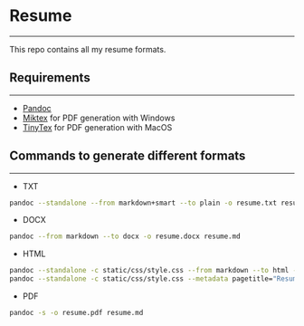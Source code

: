 # Resume
--------

This repo contains all my resume formats.

## Requirements
---------------

* [Pandoc](https://pandoc.org/)
* [Miktex](https://miktex.org/) for PDF generation with Windows
* [TinyTex](https://yihui.name/tinytex/) for PDF generation with MacOS

## Commands to generate different formats
-----------------------------------------

*  TXT
```bash
pandoc --standalone --from markdown+smart --to plain -o resume.txt resume.md
```

*  DOCX
```bash
pandoc --from markdown --to docx -o resume.docx resume.md
```

*  HTML
```bash
pandoc --standalone -c static/css/style.css --from markdown --to html -o resume.html resume.md
pandoc --standalone -c static/css/style.css --metadata pagetitle="Resume of Sadat Hossain" --from markdown --to html -o index.html resume.md
```

*  PDF
```bash
pandoc -s -o resume.pdf resume.md
```
